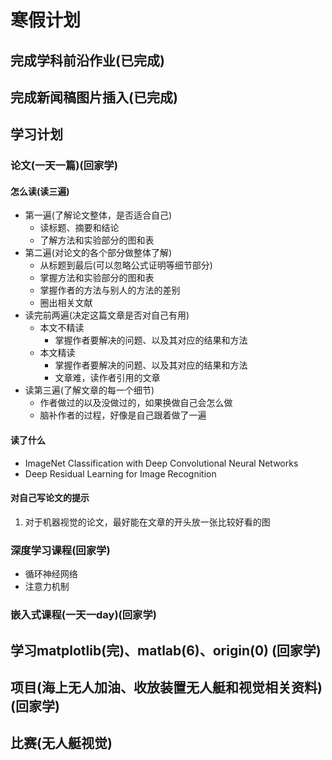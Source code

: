 # 寒假计划
## 完成学科前沿作业(已完成)
## 完成新闻稿图片插入(已完成)
## 学习计划
### 论文(一天一篇)(回家学)
#### 怎么读(读三遍)
- 第一遍(了解论文整体，是否适合自己)
  - 读标题、摘要和结论
  - 了解方法和实验部分的图和表
- 第二遍(对论文的各个部分做整体了解)
  - 从标题到最后(可以忽略公式证明等细节部分)
  - 掌握方法和实验部分的图和表
  - 掌握作者的方法与别人的方法的差别
  - 圈出相关文献
- 读完前两遍(决定这篇文章是否对自己有用)
  - 本文不精读
    - 掌握作者要解决的问题、以及其对应的结果和方法
  - 本文精读
    - 掌握作者要解决的问题、以及其对应的结果和方法
    - 文章难，读作者引用的文章
- 读第三遍(了解文章的每一个细节)
  - 作者做过的以及没做过的，如果换做自己会怎么做
  - 脑补作者的过程，好像是自己跟着做了一遍
#### 读了什么
- ImageNet Classification with Deep Convolutional Neural Networks
- Deep Residual Learning for Image Recognition
#### 对自己写论文的提示
1. 对于机器视觉的论文，最好能在文章的开头放一张比较好看的图
### 深度学习课程(回家学)
- 循环神经网络
- 注意力机制
### 嵌入式课程(一天一day)(回家学)
## 学习matplotlib(完)、matlab(6)、origin(0) (回家学)
## 项目(海上无人加油、收放装置无人艇和视觉相关资料)(回家学)
## 比赛(无人艇视觉)